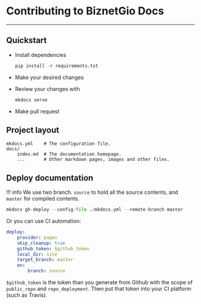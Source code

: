 # Contributing to BiznetGio Docs

---

## Quickstart

- Install dependencies

    ``` python
    pip install -r requirements.txt
    ```

- Make your desired changes

- Review your changes with

    ``` python
    mkdocs serve
    ```

- Make pull request


## Project layout

    mkdocs.yml    # The configuration file.
    docs/
        index.md  # The documentation homepage.
        ...       # Other markdown pages, images and other files.

## Deploy documentation

!!! info
    We use two branch. `source` to hold all the source contents, and `master` for
    compiled contents.

``` python
mkdocs gh-deploy --config-file ./mkdocs.yml --remote-branch master
```

Or you can use CI automation:

``` yaml
deploy:
    provider: pages
    skip_cleanup: true
    github_token: $github_token
    local_dir: site
    target_branch: master
    on:
        branch: source
```

`$github_token` is the token than you generate from Github with the scope of
`public_repo` and `repo_deployment`. Then put that token into your CI platform
(such as Travis).
